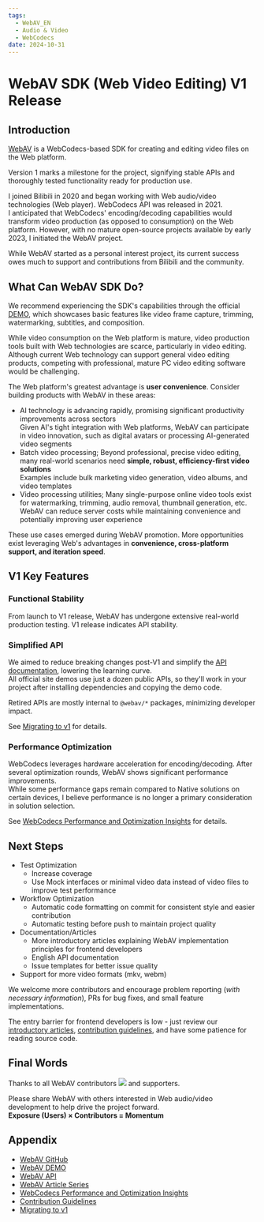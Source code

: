 ```yaml
---
tags:
  - WebAV_EN
  - Audio & Video
  - WebCodecs
date: 2024-10-31
---
```


# WebAV SDK (Web Video Editing) V1 Release

## Introduction

[WebAV][1] is a WebCodecs-based SDK for creating and editing video files on the Web platform.

Version 1 marks a milestone for the project, signifying stable APIs and thoroughly tested functionality ready for production use.

I joined Bilibili in 2020 and began working with Web audio/video technologies (Web player). WebCodecs API was released in 2021.  
I anticipated that WebCodecs' encoding/decoding capabilities would transform video production (as opposed to consumption) on the Web platform. However, with no mature open-source projects available by early 2023, I initiated the WebAV project.

While WebAV started as a personal interest project, its current success owes much to support and contributions from Bilibili and the community.

## What Can WebAV SDK Do?

We recommend experiencing the SDK's capabilities through the official [DEMO][2], which showcases basic features like video frame capture, trimming, watermarking, subtitles, and composition.

While video consumption on the Web platform is mature, video production tools built with Web technologies are scarce, particularly in video editing.  
Although current Web technology can support general video editing products, competing with professional, mature PC video editing software would be challenging.

The Web platform's greatest advantage is **user convenience**. Consider building products with WebAV in these areas:

- AI technology is advancing rapidly, promising significant productivity improvements across sectors  
  Given AI's tight integration with Web platforms, WebAV can participate in video innovation, such as digital avatars or processing AI-generated video segments
- Batch video processing; Beyond professional, precise video editing, many real-world scenarios need **simple, robust, efficiency-first video solutions**  
  Examples include bulk marketing video generation, video albums, and video templates
- Video processing utilities; Many single-purpose online video tools exist for watermarking, trimming, audio removal, thumbnail generation, etc.  
  WebAV can reduce server costs while maintaining convenience and potentially improving user experience

These use cases emerged during WebAV promotion. More opportunities exist leveraging Web's advantages in **convenience, cross-platform support, and iteration speed**.

## V1 Key Features

### Functional Stability

From launch to V1 release, WebAV has undergone extensive real-world production testing. V1 release indicates API stability.

### Simplified API

We aimed to reduce breaking changes post-V1 and simplify the [API documentation][3], lowering the learning curve.  
All official site demos use just a dozen public APIs, so they'll work in your project after installing dependencies and copying the demo code.

Retired APIs are mostly internal to `@webav/*` packages, minimizing developer impact.

See [Migrating to v1][7] for details.

### Performance Optimization

WebCodecs leverages hardware acceleration for encoding/decoding. After several optimization rounds, WebAV shows significant performance improvements.  
While some performance gaps remain compared to Native solutions on certain devices, I believe performance is no longer a primary consideration in solution selection.

See [WebCodecs Performance and Optimization Insights][4] for details.

## Next Steps

- Test Optimization
  - Increase coverage
  - Use Mock interfaces or minimal video data instead of video files to improve test performance
- Workflow Optimization
  - Automatic code formatting on commit for consistent style and easier contribution
  - Automatic testing before push to maintain project quality
- Documentation/Articles
  - More introductory articles explaining WebAV implementation principles for frontend developers
  - English API documentation
  - Issue templates for better issue quality
- Support for more video formats (mkv, webm)

We welcome more contributors and encourage problem reporting (_with necessary information_), PRs for bug fixes, and small feature implementations.

The entry barrier for frontend developers is low - just review our [introductory articles][5], [contribution guidelines][6], and have some patience for reading source code.

## Final Words

Thanks to all WebAV contributors <a href="https://github.com/WebAV-Tech/WebAV/graphs/contributors"><img src="https://img.shields.io/github/contributors/WebAV-Tech/WebAV
"/></a> and supporters.

Please share WebAV with others interested in Web audio/video development to help drive the project forward.  
**Exposure (Users) × Contributors = Momentum**

## Appendix

- [WebAV GitHub][1]
- [WebAV DEMO][2]
- [WebAV API][3]
- [WebAV Article Series][5]
- [WebCodecs Performance and Optimization Insights][4]
- [Contribution Guidelines][6]
- [Migrating to v1][7]

[1]: https://github.com/WebAV-Tech/WebAV
[2]: https://webav-tech.github.io/WebAV/demo
[3]: https://webav-tech.github.io/WebAV/api
[4]: https://fenghen.me/posts/2024/07/27/webcodecs-performance-benchmark/
[5]: https://fenghen.me/tag/WebAV_EN/
[6]: http://localhost:8000/guide/contribution
[7]: http://localhost:8000/guide/migrate-to-v1
